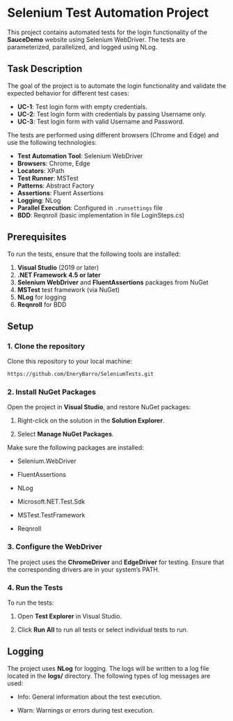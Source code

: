 # Selenium Test Automation Project

This project contains automated tests for the login functionality of the **SauceDemo** website using Selenium WebDriver. The tests are parameterized, parallelized, and logged using NLog.

## Task Description

The goal of the project is to automate the login functionality and validate the expected behavior for different test cases:

- **UC-1**: Test login form with empty credentials.
- **UC-2**: Test login form with credentials by passing Username only.
- **UC-3**: Test login form with valid Username and Password.

The tests are performed using different browsers (Chrome and Edge) and use the following technologies:

- **Test Automation Tool**: Selenium WebDriver
- **Browsers**: Chrome, Edge
- **Locators**: XPath
- **Test Runner**: MSTest
- **Patterns**: Abstract Factory
- **Assertions**: Fluent Assertions
- **Logging**: NLog
- **Parallel Execution**: Configured in `.runsettings` file
- **BDD**: Reqnroll (basic implementation in file LoginSteps.cs)

## Prerequisites

To run the tests, ensure that the following tools are installed:

1. **Visual Studio** (2019 or later)
2. **.NET Framework 4.5 or later**
3. **Selenium WebDriver** and **FluentAssertions** packages from NuGet
4. **MSTest** test framework (via NuGet)
5. **NLog** for logging
6. **Reqnroll** for BDD

## Setup

### 1. Clone the repository

Clone this repository to your local machine:

```bash
https://github.com/EneryBarro/SeleniumTests.git
```

### 2. Install NuGet Packages

Open the project in **Visual Studio**, and restore NuGet packages:

1. Right-click on the solution in the **Solution Explorer**.

2. Select **Manage NuGet Packages**.

Make sure the following packages are installed:

- Selenium.WebDriver

- FluentAssertions

- NLog

- Microsoft.NET.Test.Sdk

- MSTest.TestFramework

- Reqnroll

### 3. Configure the WebDriver

The project uses the **ChromeDriver** and **EdgeDriver** for testing. Ensure that the corresponding drivers are in your system’s PATH.

### 4. Run the Tests

To run the tests:

1. Open **Test Explorer** in Visual Studio.

2. Click **Run All** to run all tests or select individual tests to run.

## Logging

The project uses **NLog** for logging. The logs will be written to a log file located in the **logs/** directory. The following types of log messages are used:

- Info: General information about the test execution.

- Warn: Warnings or errors during test execution.
